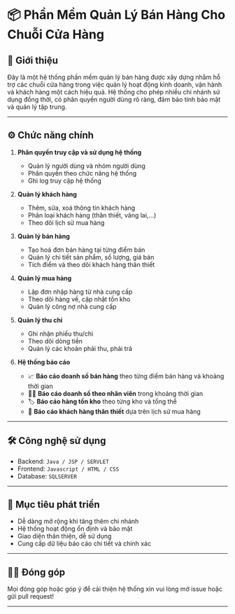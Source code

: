 # 📦 Phần Mềm Quản Lý Bán Hàng Cho Chuỗi Cửa Hàng

## 📝 Giới thiệu

Đây là một hệ thống phần mềm quản lý bán hàng được xây dựng nhằm hỗ trợ các chuỗi cửa hàng trong việc quản lý hoạt động kinh doanh, vận hành và khách hàng một cách hiệu quả. Hệ thống cho phép nhiều chi nhánh sử dụng đồng thời, có phân quyền người dùng rõ ràng, đảm bảo tính bảo mật và quản lý tập trung.

---

## ⚙️ Chức năng chính

1. **Phân quyền truy cập và sử dụng hệ thống**
   - Quản lý người dùng và nhóm người dùng
   - Phân quyền theo chức năng hệ thống
   - Ghi log truy cập hệ thống

2. **Quản lý khách hàng**
   - Thêm, sửa, xoá thông tin khách hàng
   - Phân loại khách hàng (thân thiết, vãng lai,...)
   - Theo dõi lịch sử mua hàng

3. **Quản lý bán hàng**
   - Tạo hoá đơn bán hàng tại từng điểm bán
   - Quản lý chi tiết sản phẩm, số lượng, giá bán
   - Tích điểm và theo dõi khách hàng thân thiết

4. **Quản lý mua hàng**
   - Lập đơn nhập hàng từ nhà cung cấp
   - Theo dõi hàng về, cập nhật tồn kho
   - Quản lý công nợ nhà cung cấp

5. **Quản lý thu chi**
   - Ghi nhận phiếu thu/chi
   - Theo dõi dòng tiền
   - Quản lý các khoản phải thu, phải trả

6. **Hệ thống báo cáo**
   - 📈 **Báo cáo doanh số bán hàng** theo từng điểm bán hàng và khoảng thời gian
   - 👨‍💼 **Báo cáo doanh số theo nhân viên** trong khoảng thời gian
   - 🏷️ **Báo cáo hàng tồn kho** theo từng kho và tổng thể
   - 🤝 **Báo cáo khách hàng thân thiết** dựa trên lịch sử mua hàng

---

## 🛠️ Công nghệ sử dụng 

- Backend: `Java / JSP / SERVLET`
- Frontend: `Javascript / HTML / CSS`
- Database: `SQLSERVER`
  
---

## 📌 Mục tiêu phát triển

- Dễ dàng mở rộng khi tăng thêm chi nhánh
- Hệ thống hoạt động ổn định và bảo mật
- Giao diện thân thiện, dễ sử dụng
- Cung cấp dữ liệu báo cáo chi tiết và chính xác

---

## 👨‍💻 Đóng góp

Mọi đóng góp hoặc góp ý để cải thiện hệ thống xin vui lòng mở issue hoặc gửi pull request!

---


